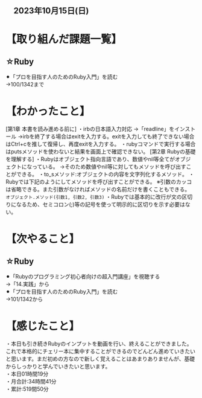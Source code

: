 ## 　2023年10月15日(日)
# 【取り組んだ課題一覧】
## ☆Ruby
⚫︎「プロを目指す人のためのRuby入門」を読む<br>
→100/1342まで<br>
# 【わかったこと】
[第1章 本書を読み進める前に]
・irbの日本語入力対応
→「readline」をインストール
→irbを終了する場合はexitを入力する。exitを入力しても終了できない場合はCtrl+cを推して復帰し、再度exitを入力する。
・rubyコマンドで実行する場合はputsメソッドを使わないと結果を画面上で確認できない。
[第2章 Rubyの基礎を理解する]
・Rubyはオブジェクト指向言語であり、数値やnil等全てがオブジェクトになっている。
→そのため数値やnil等に対してもメソッドを呼び出すことができる。
・to_sメソッド:オブジェクトの内容を文字列化するメソッド。
・Rubyでは下記のようにしてメソッドを呼び出すことができる。
※引数のカッコは省略できる。また引数がなければメソッドの名前だけを書くこともできる。
`オブジェクト.メソッド(引数1, 引数2, 引数3)`
・Rubyでは基本的に改行が文の区切りになるため、セミコロン(;)等の記号を使って明示的に区切りを示す必要はない。
# 【次やること】
## ☆Ruby
⚫︎「Rubyのプログラミング初心者向けの超入門講座」を視聴する<br>
→「14.実践」から<br>
⚫︎「プロを目指す人のためのRuby入門」を読む<br>
→101/1342から<br>
# 【感じたこと】
・本日も引き続きRubyのインプットを動画を行い、終えることができました。これで本格的にチェリー本に集中することができるのでどんどん進めていきたいと思います。まだ初めの方なので新しく覚えることはあまりありませんが、基礎からしっかりと学んでいきたいと思います。<br>
・本日01時間19分<br>
・月合計:34時間41分<br>
・累計:519間50分<br>
